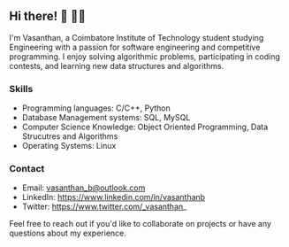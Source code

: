 ## Hi there! 👋 🧑‍💻

I'm Vasanthan, a Coimbatore Institute of Technology student studying Engineering with a passion for software engineering and competitive programming. I enjoy solving algorithmic problems, participating in coding contests, and learning new data structures and algorithms.

### Skills

- Programming languages: C/C++, Python
- Database Management systems: SQL, MySQL
- Computer Science Knowledge: Object Oriented Programming, Data Strucutres and Algorithms
- Operating Systems: Linux

### Contact

- Email: vasanthan_b@outlook.com
- LinkedIn: https://www.linkedin.com/in/vasanthanb
- Twitter: https://www.twitter.com/_vasanthan_ 

Feel free to reach out if you'd like to collaborate on projects or have any questions about my experience.
